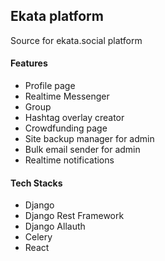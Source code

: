 ## Ekata platform

Source for ekata.social platform

#### Features

- Profile page
- Realtime Messenger
- Group
- Hashtag overlay creator
- Crowdfunding page
- Site backup manager for admin
- Bulk email sender for admin
- Realtime notifications

#### Tech Stacks

- Django
- Django Rest Framework
- Django Allauth
- Celery
- React

